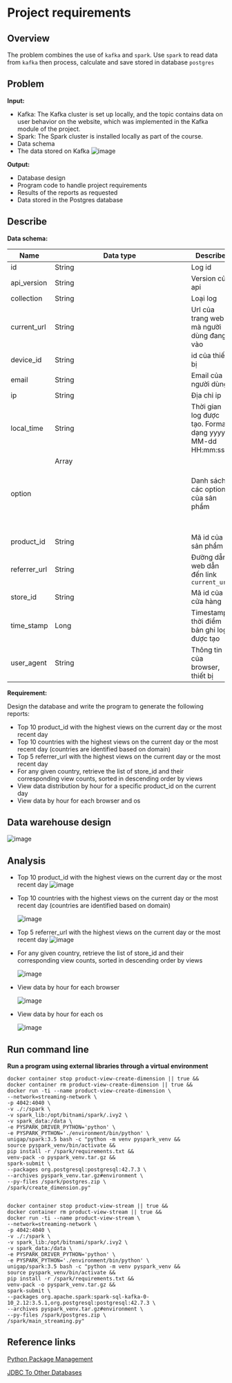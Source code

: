 # Project requirements

## Overview

The problem combines the use of `kafka` and `spark`. Use `spark` to read data from `kafka` then process, calculate and save
stored in database `postgres`

## Problem

**Input:**

- Kafka: The Kafka cluster is set up locally, and the topic contains data on user behavior on the website, which was implemented in the Kafka module of the project.
- Spark: The Spark cluster is installed locally as part of the course.
- Data schema
- The data stored on Kafka
  ![image](https://github.com/user-attachments/assets/b0e13ff8-85ff-4e62-8286-c7e9801f4b22)

  
**Output:**

- Database design
- Program code to handle project requirements
- Results of the reports as requested
- Data stored in the Postgres database
## Describe

**Data schema:**

| Name          | Data type  | Describe                                                   | example                                                                                                                                                               |
|--------------|---------------|---------------------------------------------------------|---------------------------------------------------------------------------------------------------------------------------------------------------------------------|
| id           | String        | Log id                                                  | aea4b823-c5c6-485e-8b3b-6182a7c4ecce                                                                                                                                |
| api_version  | String        | Version của api                                         | 1.0                                                                                                                                                                 | 
| collection   | String        | Loại log                                                | view_product_detail                                                                                                                                                 | 
| current_url  | String        | Url của trang web mà người dùng đang vào                | https://www.glamira.cl/glamira-anillo-saphira-skug100335.html?alloy=white-375&diamond=sapphire&stone2=diamond-Brillant&itm_source=recommendation&itm_medium=sorting |
| device_id    | String        | id của thiết bị                                         | 874db849-68a6-4e99-bcac-fb6334d0ec80                                                                                                                                |
| email        | String        | Email của người dùng                                    |                                                                                                                                                                     |
| ip           | String        | Địa chỉ ip                                              | 190.163.166.122                                                                                                                                                     |
| local_time   | String        | Thời gian log được tạo. Format dạng yyyy-MM-dd HH:mm:ss | 2024-05-28 08:31:22                                                                                                                                                 |
| option       | Array<Object> | Danh sách các option của sản phẩm                       | `[{"option_id": "328026", "option_label": "diamond"}]`                                                                                                              |
| product_id   | String        | Mã id của sản phẩm                                      | 96672                                                                                                                                                               |
| referrer_url | String        | Đường dẫn web dẫn đến link `current_url`                | https://www.google.com/                                                                                                                                             |
| store_id     | String        | Mã id của cửa hàng                                      | 85                                                                                                                                                                  |
| time_stamp   | Long          | Timestamp thời điểm bản ghi log được tạo                |                                                                                                                                                                     |
| user_agent   | String        | Thông tin của browser, thiết bị                         | Mozilla/5.0 (iPhone; CPU iPhone OS 13_4_1 like Mac OS X) AppleWebKit/605.1.15 (KHTML, like Gecko) Version/13.1 Mobile/15E148 Safari/604.1                           |

**Requirement:**

Design the database and write the program to generate the following reports:

- Top 10 product_id with the highest views on the current day or the most recent day
- Top 10 countries with the highest views on the current day or the most recent day (countries are identified based on domain)
- Top 5 referrer_url with the highest views on the current day or the most recent day
- For any given country, retrieve the list of store_id and their corresponding view counts, sorted in descending order by views
- View data distribution by hour for a specific product_id on the current day
- View data by hour for each browser and os

## Data warehouse design
![image](https://github.com/user-attachments/assets/7c744826-0048-445e-8c83-d1a95297fe9f)

## Analysis
- Top 10 product_id with the highest views on the current day or the most recent day
  ![image](https://github.com/user-attachments/assets/b3c72c4c-0cb0-4320-885d-a5c5b587122c)
- Top 10 countries with the highest views on the current day or the most recent day (countries are identified based on domain)


  ![image](https://github.com/user-attachments/assets/baf4fdef-c842-4f12-b313-dda91a733221)
- Top 5 referrer_url with the highest views on the current day or the most recent day
  ![image](https://github.com/user-attachments/assets/871050cf-a05b-4f8b-b084-d194856e5f6c)
- For any given country, retrieve the list of store_id and their corresponding view counts, sorted in descending order by views

  ![image](https://github.com/user-attachments/assets/5475ccec-f602-4763-a96b-3e63b90c613e)
- View data by hour for each browser

  ![image](https://github.com/user-attachments/assets/a2b4fc07-c473-4287-9ec1-b9d661278e0c)
- View data by hour for each os

  ![image](https://github.com/user-attachments/assets/1bb7fef7-fbbb-4394-b4dd-90e5b5f32fc2)
  
## Run command line

**Run a program using external libraries through a virtual environment**

```
docker container stop product-view-create-dimension || true &&
docker container rm product-view-create-dimension || true &&
docker run -ti --name product-view-create-dimension \
--network=streaming-network \
-p 4042:4040 \
-v ./:/spark \
-v spark_lib:/opt/bitnami/spark/.ivy2 \
-v spark_data:/data \
-e PYSPARK_DRIVER_PYTHON='python' \
-e PYSPARK_PYTHON='./environment/bin/python' \
unigap/spark:3.5 bash -c "python -m venv pyspark_venv &&
source pyspark_venv/bin/activate &&
pip install -r /spark/requirements.txt &&
venv-pack -o pyspark_venv.tar.gz &&
spark-submit \
--packages org.postgresql:postgresql:42.7.3 \
--archives pyspark_venv.tar.gz#environment \
--py-files /spark/postgres.zip \
/spark/create_dimension.py"


docker container stop product-view-stream || true &&
docker container rm product-view-stream || true &&
docker run -ti --name product-view-stream \
--network=streaming-network \
-p 4042:4040 \
-v ./:/spark \
-v spark_lib:/opt/bitnami/spark/.ivy2 \
-v spark_data:/data \
-e PYSPARK_DRIVER_PYTHON='python' \
-e PYSPARK_PYTHON='./environment/bin/python' \
unigap/spark:3.5 bash -c "python -m venv pyspark_venv &&
source pyspark_venv/bin/activate &&
pip install -r /spark/requirements.txt &&
venv-pack -o pyspark_venv.tar.gz &&
spark-submit \
--packages org.apache.spark:spark-sql-kafka-0-10_2.12:3.5.1,org.postgresql:postgresql:42.7.3 \
--archives pyspark_venv.tar.gz#environment \
--py-files /spark/postgres.zip \
/spark/main_streaming.py"
```

## Reference links

[Python Package Management](https://spark.apache.org/docs/latest/api/python/user_guide/python_packaging.html)

[JDBC To Other Databases](https://spark.apache.org/docs/latest/sql-data-sources-jdbc.html)
